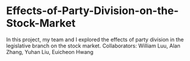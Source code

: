 # Effects-of-Party-Division-on-the-Stock-Market
In this project, my team and I explored the effects of party division in the legislative branch on the stock market. 
Collaborators: William Luu, Alan Zhang, Yuhan Liu, Euicheon Hwang
